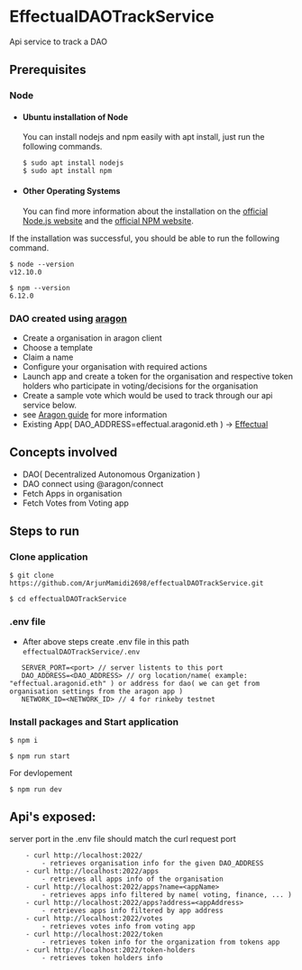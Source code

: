 # EffectualDAOTrackService

Api service to track a DAO

## Prerequisites

### Node

-   #### Ubuntu installation of Node

    You can install nodejs and npm easily with apt install, just run the following commands.

        $ sudo apt install nodejs
        $ sudo apt install npm

-   #### Other Operating Systems
    You can find more information about the installation on the [official Node.js website](https://nodejs.org/) and the [official NPM website](https://npmjs.org/).

If the installation was successful, you should be able to run the following command.

    $ node --version
    v12.10.0

    $ npm --version
    6.12.0

### DAO created using [aragon](https://client.aragon.org/#/)

-   Create a organisation in aragon client
-   Choose a template
-   Claim a name
-   Configure your organisation with required actions
-   Launch app and create a token for the organisation and respective token holders who participate in voting/decisions for the organisation
-   Create a sample vote which would be used to track through our api service below.
-   see [Aragon guide](https://help.aragon.org/collection/1-aragon-user-guide) for more information
-   Existing App( DAO_ADDRESS=effectual.aragonid.eth ) -> [Effectual]( https://client.aragon.org/#/effectual.aragonid.eth )
## Concepts involved

-   DAO( Decentralized Autonomous Organization )
-   DAO connect using @aragon/connect
-   Fetch Apps in organisation
-   Fetch Votes from Voting app

## Steps to run

### Clone application

```
$ git clone https://github.com/ArjunMamidi2698/effectualDAOTrackService.git

$ cd effectualDAOTrackService
```

### .env file

-   After above steps create .env file in this path `effectualDAOTrackService/.env`

```
   SERVER_PORT=<port> // server listents to this port
   DAO_ADDRESS=<DAO_ADDRESS> // org location/name( example: "effectual.aragonid.eth" ) or address for dao( we can get from organisation settings from the aragon app )
   NETWORK_ID=<NETWORK_ID> // 4 for rinkeby testnet
```

### Install packages and Start application

```
$ npm i

$ npm run start
```
For devlopement
```
$ npm run dev
```

## Api's exposed:

server port in the .env file should match the curl request port

```
    - curl http://localhost:2022/
        - retrieves organisation info for the given DAO_ADDRESS
    - curl http://localhost:2022/apps
        - retrieves all apps info of the organisation
    - curl http://localhost:2022/apps?name=<appName>
        - retrieves apps info filtered by name( voting, finance, ... )
    - curl http://localhost:2022/apps?address=<appAddress>
        - retrieves apps info filtered by app address
    - curl http://localhost:2022/votes
        - retrieves votes info from voting app
    - curl http://localhost:2022/token
        - retrieves token info for the organization from tokens app
    - curl http://localhost:2022/token-holders
        - retrieves token holders info

```

